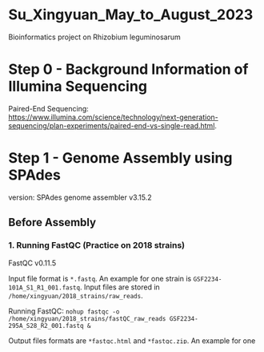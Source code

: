 # Su_Xingyuan_May_to_August_2023
Bioinformatics project on Rhizobium leguminosarum 

# Step 0 - Background Information of Illumina Sequencing
Paired-End Sequencing: https://www.illumina.com/science/technology/next-generation-sequencing/plan-experiments/paired-end-vs-single-read.html.

# Step 1 - Genome Assembly using SPAdes <br>
version: SPAdes genome assembler v3.15.2

## Before Assembly
### 1. Running FastQC (Practice on 2018 strains)
FastQC v0.11.5

Input file format is ``*.fastq``. An example for one strain is ``GSF2234-101A_S1_R1_001.fastq``. Input files are stored in ``/home/xingyuan/2018_strains/raw_reads``.

Running FastQC: ``nohup fastqc -o /home/xingyuan/2018_strains/fastQC_raw_reads GSF2234-295A_S28_R2_001.fastq &`` 

Output files formats are ``*fastqc.html`` and ``*fastqc.zip``. An example for one strain is ``GSF2234-101A_S1_R1_001_fastqc.html`` and ``GSF2234-101A_S1_R1_001_fastqc.zip``. Output files are stored in ``/home/xingyuan/2018_strains/fastQC_raw_reads``.

### 2. Running MultiQC (Practice on 2018 strains) 
multiqc, version 1.9

Running MultiQC: ``multiqc .`` in the directory with the FastQC reports (``/home/xingyuan/2018_strains/fastQC_raw_reads``). 

Output files are ``multiqc_data/`` and `` multiqc_report.html``. Output files are stored in ``/home/xingyuan/2018_strains/fastQC_raw_reads``.

### 3. Running Trimmomatic (Practice on 2018 strains)
version: trimmomatic-0.39.jar

Input files formats are ``*R1_001.fastq`` and ``*R1_001.fastq``. An example for one strain is ``GSF2234-101A_S1_R1_001.fastq`` and ``GSF2234-101A_S1_R2_001.fastq``. Input files are stored in ``/home/xingyuan/2018_strains/raw_reads``.

Running for one file: <br>
``java -jar /usr/local/trimmomatic/Trimmomatic-0.39/trimmomatic-0.39.jar PE /home/xingyuan/2018_strains/raw_reads/GSF2234-101A_S1_R1_001.fastq /home/xingyuan/2018_strains/raw_reads/GSF2234-101A_S1_R2_001.fastq /home/xingyuan/2018_strains/trimmed_reads/GSF2234-101A_S1_R1_P_001.fq.gz /home/xingyuan/2018_strains/trimmed_reads/GSF2234-101A_S1_R1_UP_001.fq.gz /home/xingyuan/2018_strains/trimmed_reads/GSF2234-101A_S1_R2_P_001.fq.gz /home/xingyuan/2018_strains/trimmed_reads/GSF2234-101A_S1_R2_UP_001.fq.gz ILLUMINACLIP:/usr/local/trimmomatic/Trimmomatic-0.39/adapters/NexteraPE-PE.fa:2:30:10:2:TRUE``

Running for all files using for loop in shell script: <br>
``#!/bin/bash`` <br>
``for R1 in *R1*`` <br>
``do`` <br>
``R2=${R1//R1_001.fastq/R2_001.fastq}`` <br>
``R1_P=${R1//001.fastq/P_001.fq.gz}`` <br>
``R1_UP=${R1//001.fastq/UP_001.fq.gz}`` <br>
``R2_P=${R2//001.fastq/P_001.fq.gz}`` <br>
``R2_UP=${R2//001.fastq/UP_001.fq.gz}`` <br>

``java -jar /usr/local/trimmomatic/Trimmomatic-0.39/trimmomatic-0.39.jar PE /home/xingyuan/2018_strains/raw_reads/$R1 /home/xingyuan/2018_strains/raw_reads/$R2 /home/xingyuan/2018_strains/trimmed_reads/$R1_P /home/xingyuan/2018_strains/trimmed_reads/$R1_UP /home/xingyuan/2018_strains/trimmed_reads/$R2_P /home/xingyuan/2018_strains/trimmed_reads/$R2_UP ILLUMINACLIP:/usr/local/trimmomatic/Trimmomatic-0.39/adapters/NexteraPE-PE.fa:2:30:10:2:TRUE`` <br>
``done``

Output files formats are ``*R1_P_001.fq.gz``, ``*R1_UP_001.fq.gz``, ``*R2_P_001.fq.gz``, and ``*R2_UP_001.fq.gz ``. An example for one strain is ``GSF2234-101A_S1_R1_P_001.fq.gz``, ``GSF2234-101A_S1_R1_UP_001.fq.gz``, ``GSF2234-101A_S1_R2_P_001.fq.gz``, and ``GSF2234-101A_S1_R2_UP_001.fq.gz``. Output files are stored in ``/home/xingyuan/2018_strains/trimmed_reads``. 

### 4. Repeat 1 and 2 (Practice on 2018 strains)

Input files formats are ``*_P_*``. An example for one strain is ``GSF2234-101A_S1_R1_P_001.fq.gz`` and ``GSF2234-101A_S1_R2_P_001.fq.gz``. 

Run FastQC: ``nohup fastqc -o /home/xingyuan/2018_strains/fastQC_trimmed_reads *_P_* &``. 

Run MultiQC: ``multiqc .`` in the directory with the FastQC reports (``/home/xingyuan/2018_strains/trimmed_reads``).

## During Assembly 
https://www.melbournebioinformatics.org.au/tutorials/tutorials/assembly/spades/

## After Assembly 


## Progress 
**May 12, 2023** <br>
- strain 9_7_9 was assembled correctly. Type ``cd /home/xingyuan/rhizo_ee/raw_reads/9_7_9-spades`` to see results. <br>
     - Methods: ``Command line: /usr/local/spades/version.3.15.2/bin/spades.py --pe1-1 /home/xingyuan/rhizo_ee/raw_reads/9_7_9_ACTTGTTATC-TCTAGGCGCG_L002_R1_001.fastq.gz --pe1-2 /home/xingyuan/rhizo_ee/raw_reads/9_7_9_ACTTGTTATC-TCTAGGCGCG_L002_R2_001.fastq.gz -o   /home/xingyuan/rhizo_ee/raw_reads/9_7_9-spades``, ``System information: SPAdes version: 3.15.2 Python version: 3.5.1 OS: Linux-2.6.32-754.30.2.el6.x86_64-x86_64-with-centos-6.10-Final``, 
     - Results: 335 contigs, 333 scaffolds. 

### Pathnames
For original raw reads: ``/2/scratch/batstonelab/RltEE2020-PE_reads``

### Codes
``nohup spades.py --pe1-1 9_7_9_ACTTGTTATC-TCTAGGCGCG_L002_R1_001.fastq.gz --pe1-2 9_7_9_ACTTGTTATC-TCTAGGCGCG_L002_R2_001.fastq.gz -o 9_7_9-spades &``

``Bandage image assembly_graph_with_scaffolds.gfa assembly_graph_with_scaffolds.jpg``

``quast.py contigs.fasta``

``scp xingyuan@info.mcmaster.ca:/home/xingyuan/2018_strains/fastQC_raw_reads/GSF2234-101A_S1_R1_001_fastqc.html /Users/xingyuansu/Desktop``

## Error codes 

